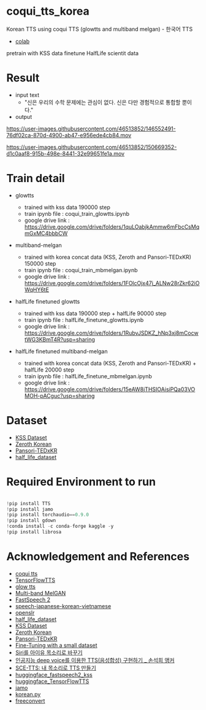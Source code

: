 # coqui_tts_korea
Korean TTS using coqui TTS (glowtts and multiband melgan) - 한국어 TTS
- [colab](https://colab.research.google.com/drive/1hv37sT7Pq-qKZe9Ihbbp5XZ-A9tsURli?usp=sharing)

pretrain with KSS data
finetune HalfLife scientit data

# Result
- input text 
  - "신은 우리의 수학 문제에는 관심이 없다. 신은 다만 경험적으로 통합할 뿐이다."
- output  

https://user-images.githubusercontent.com/46513852/146552491-76df02ca-870d-4900-ab47-e956ede4cb84.mov





https://user-images.githubusercontent.com/46513852/150669352-d1c0aaf8-915b-498e-8441-32e99651fe1a.mov



# Train detail
- glowtts
  - trained with kss data 190000 step
  - train ipynb file : coqui_train_glowtts.ipynb
  - google drive link : https://drive.google.com/drive/folders/1quLOabjkAmmw6mFbcCsMqmGxMC4bbbCW
  
- multiband-melgan
  - trained with korea concat data (KSS, Zeroth and Pansori-TEDxKR) 150000 step
  - train ipynb file : coqui_train_mbmelgan.ipynb
  - google drive link : https://drive.google.com/drive/folders/1FOlcOjx47j_ALNw28rZkr62iOWqHY6tE 
    
- halfLife finetuned glowtts
  - trained with kss data 190000 step + halfLife 90000 step
  - train ipynb file : halfLife_finetune_glowtts.ipynb
  - google drive link : https://drive.google.com/drive/folders/1RubvJSDKZ_hNp3xj8mCocwtWG3KBmT4R?usp=sharing

- halfLife finetuned multiband-melgan
  - trained with korea concat data (KSS, Zeroth and Pansori-TEDxKR) + halfLife 20000 step
  - train ipynb file : halfLife_finetune_mbmelgan.ipynb
  - google drive link : https://drive.google.com/drive/folders/15eAW8jTHSIOAisiPQa03VOMOH-pACguc?usp=sharing
  
    

# Dataset
- [KSS Dataset](https://www.kaggle.com/bryanpark/korean-single-speaker-speech-dataset)
- [Zeroth Korean](https://github.com/goodatlas/zeroth)
- [Pansori-TEDxKR](https://github.com/yc9701/pansori-tedxkr-corpus)
- [half_life_dataset](https://bbs.ruliweb.com/news/board/1003/read/1962882)


# Required Environment to run
```python

!pip install TTS
!pip install jamo
!pip install torchaudio==0.9.0
!pip install gdown
!conda install -c conda-forge kaggle -y
!pip install librosa

```

# Acknowledgement and References 
- [coqui tts](https://github.com/coqui-ai/TTS)
- [TensorFlowTTS](https://github.com/TensorSpeech/TensorFlowTTS)    
- [glow tts](https://arxiv.org/abs/2005.11129) 
- [Multi-band MelGAN](https://arxiv.org/abs/2005.05106)     
- [FastSpeech 2](https://arxiv.org/abs/2006.04558)
- [speech-japanese-korean-vietnamese](http://www.hieuthi.com/blog/2018/04/22/speech-japanese-korean-vietnamese.html)
- [openslr](http://openslr.org/index.html)     
- [half_life_dataset](https://bbs.ruliweb.com/news/board/1003/read/1962882)
- [KSS Dataset](https://www.kaggle.com/bryanpark/korean-single-speaker-speech-dataset)
- [Zeroth Korean](https://github.com/goodatlas/zeroth)
- [Pansori-TEDxKR](https://github.com/yc9701/pansori-tedxkr-corpus)
- [Fine-Tuning with a small dataset](https://github.com/TensorSpeech/TensorFlowTTS/issues/296)
- [Siri를 아이유 목소리로 바꾸기](https://blog.crux.cx/iu-siri-1/)     
- [인공지능 deep voice를 이용한 TTS(음성합성) 구현하기 _ 손석희 앵커](http://melonicedlatte.com/machinelearning/2018/07/02/215933.html)     
- [SCE-TTS: 내 목소리로 TTS 만들기](https://gist.github.com/yunho0130/a97db3296314cd7076d8436238fa113a)  
- [huggingface_fastspeech2_kss](https://huggingface.co/tensorspeech/tts-fastspeech2-kss-ko)
- [huggingface_TensorFlowTTS](https://huggingface.co/spaces/akhaliq/TensorFlowTTS)
- [jamo](https://github.com/JDongian/python-jamo)
- [korean.py](https://github.com/TensorSpeech/TensorFlowTTS/blob/master/tensorflow_tts/utils/korean.py)
- [freeconvert](https://www.freeconvert.com/wav-to-mov)











